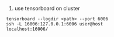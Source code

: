 1. use tensorboard on cluster
```shell
tensorboard --logdir <path> --port 6006
ssh -L 16006:127.0.0.1:6006 user@host
localhost:16006/
```

